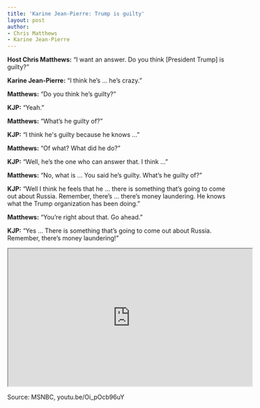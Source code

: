 ```yaml
---
title: 'Karine Jean-Pierre: Trump is guilty'
layout: post
author:
- Chris Matthews
- Karine Jean-Pierre
---
```


**Host Chris Matthews:** “I want an answer. Do you think [President Trump] is guilty?”

**Karine Jean-Pierre:** “I think he’s … he’s crazy.”

**Matthews:** “Do you think he’s guilty?”

**KJP:** “Yeah.”

**Matthews:** “What’s he guilty of?”

**KJP:** “I think he's guilty because he knows …”

**Matthews:** “Of what? What did he do?”

**KJP:** “Well, he’s the one who can answer that. I think …”

**Matthews:** “No, what is … You said he’s guilty. What’s he guilty of?”

**KJP:** “Well I think he feels that he … there is something that’s going to come out about Russia. Remember, there’s … there’s money laundering. He knows what the Trump organization has been doing.”

**Matthews:** “You’re right about that. Go ahead.”

**KJP:** “Yes … There is something that’s going to come out about Russia. Remember, there’s money laundering!”

<iframe width="560" height="315" src="https://www.youtube.com/embed/Oi_pOcb96uY" title="Karine Jean-Pierre 2018: Trump is guilty" allowfullscreen></iframe>

Source: MSNBC, youtu.be/Oi_pOcb96uY
